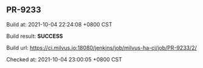<h2><a name="pr-9233" class="anchor" href="#pr-9233" rel="nofollow" aria-hidden="true"><span class="octicon octicon-link"></span></a>PR-9233</h2>

<p>Build at: 2021-10-04 22:24:08 +0800 CST</p>

<p>Build result: <strong>SUCCESS</strong></p>

<p>Build url: <a href="https://ci.milvus.io:18080/jenkins/job/milvus-ha-ci/job/PR-9233/2/" rel="nofollow">https://ci.milvus.io:18080/jenkins/job/milvus-ha-ci/job/PR-9233/2/</a></p>

<p>Checked at: 2021-10-04 23:00:05 +0800 CST</p>
